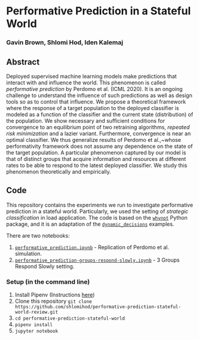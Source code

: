 # Performative Prediction in a Stateful World

### Gavin Brown, Shlomi Hod, Iden Kalemaj


## Abstract
Deployed supervised machine learning models make predictions that interact with and influence the world. This phenomenon is called *performative prediction* by Perdomo et al. (ICML 2020). It is an ongoing challenge to understand the influence of such predictions as well as design tools so as to control that influence. We propose a theoretical framework where the response of a target population to the deployed classifier is modeled as a function of the classifier and the current state (distribution) of the population. We show necessary and sufficient conditions for convergence to an equilibrium point of two retraining algorithms, *repeated risk minimization* and a lazier variant. Furthermore, convergence is near an optimal classifier. We thus generalize results of Perdomo et al.,~whose performativity framework does not assume any dependence on the state of the target population. A particular phenomenon captured by our model is that of distinct groups that acquire information and resources at different rates to be able to respond to the latest deployed classifier. We study this phenomenon theoretically and empirically. 
## Code

This repository contains the experiments we run to investigate performative prediction in a stateful world. Particularly, we used the setting of *strategic classification* in load application. The code is based on the [`whynot`](https://github.com/zykls/whynot) Python package, and it is an adaptation of the [`dynamic_decisions`](https://github.com/zykls/whynot/tree/master/examples/dynamic_decisions) examples.

There are two notebooks:

1. [`performative_prediction.ipynb`](https://github.com/gavinrbrown1/algsocproject/blob/master/performative_prediction.ipynb) - Replication of Perdomo et al. simulation.
1. [`performative_prediction-groups-respond-slowly.ipynb`](https://github.com/gavinrbrown1/algsocproject/blob/master/performative_prediction-groups-respond-slowly.ipynb) - 3 Groups Respond Slowly setting.

### Setup (in the command line)

1. Install Pipenv (Instructions [here](https://pipenv.pypa.io/))
1. Clone this repository `git clone https://github.com/shlomihod/performative-prediction-stateful-world-review.git`
1. `cd performative-prediction-stateful-world`
1. `pipenv install`
1. `jupyter notebook`